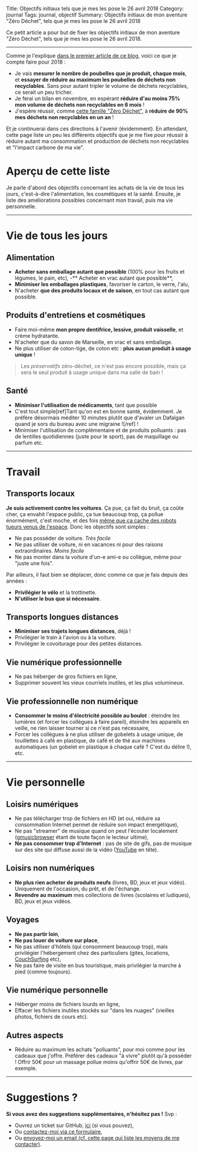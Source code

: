 Title: Objectifs initiaux tels que je mes les pose le 26 avril 2018
Category: journal
Tags: journal, objectif
Summary: Objectifs initiaux de mon aventure "Zéro Déchet", tels que je mes les pose le 26 avril 2018

Ce petit article a pour but de fixer les objectifs initiaux de mon aventure "Zéro Déchet", tels que je mes les pose le 26 avril 2018.

---

Comme je l'explique [dans le premier article de ce blog](je-me-lance-dans-le-zero-dechet-pour-lannee-2018.html), voici ce que je compte faire pour 2018 :

- Je vais **mesurer le nombre de poubelles que je produit, chaque mois**, et **essayer de réduire au maximum les poubelles de déchets non recyclables**. Sans pour autant tripler le volume de déchets recyclables, ce serait un peu tricher.
- Je ferai un bilan en novembre, en espérant **réduire d'au moins 75% mon volume de déchets non recyclables en 6 mois** !
- J'espère réussir, comme [cette famille "Zéro Déchet"](http://www.famillezerodechet.com/), à **réduire de 90% mes déchets non recyclables en un an** !

Et je continuerai dans ces directions à l'avenir (évidemment).
En attendant, cette page liste un peu les différents objectifs que je me fixe pour réussir à réduire autant ma consommation et production de déchets non recyclables et "l'impact carbone de ma vie".

# Aperçu de cette liste

Je parle d'abord des objectifs concernant les achats de la vie de tous les jours, c'est-à-dire l'alimentation, les cosmétiques et la santé.
Ensuite, je liste des améliorations possibles concernant mon travail, puis ma vie personnelle.

---

# Vie de tous les jours
## Alimentation
- **Acheter sans emballage autant que possible** (100% pour les fruits et légumes, le pain, etc),
-** Acheter en vrac autant que possible**,
- **Minimiser les emballages plastiques**, favoriser le carton, le verre, l'alu,
- N'acheter **que des produits locaux et de saison**, en tout cas autant que possible.

## Produits d'entretiens et cosmétiques
- Faire moi-même **mon propre dentifrice, lessive, produit vaisselle**, et crème hydratante.
- N'acheter que du savon de Marseille, en vrac et sans emballage.
- Ne plus utiliser de coton-tige, de coton etc : **plus aucun produit à usage unique** !

> Les *préservatifs* zéro-déchet, ce n'est pas encore possible, mais ça sera le seul produit à usage unique dans ma salle de bain !

## Santé
- **Minimiser l'utilisation de médicaments**, tant que possible
- C'est tout simple[ref]Tant qu'on est en bonne santé, évidemment. Je préfère désormais méditer 10 minutes plutôt que d'avaler un Dafalgan quand je sors du bureau avec une migraine ![/ref] !
- Minimiser l'utilisation de complémentaire et de produits polluants : pas de lentilles quotidiennes (juste pour le sport), pas de maquillage ou parfum etc.

---

# Travail
## Transports locaux

**Je suis activement contre les voitures**. Ça pue, ça fait du bruit, ça coûte cher, ça envahit l'espace public, ça tue beaucoup trop, ça pollue énormément, c'est moche, et des fois [même que ça cache des robots tueurs venus de l'espace](https://youtu.be/dxQxgAfNzyE?t=53).
Donc les objectifs sont simples :

- Ne pas posséder de voiture. *Très facile*
- Ne pas utiliser de voiture, ni en vacances ni pour des raisons extraordinaires. *Moins facile*
- Ne pas monter dans la voiture d'un-e ami-e ou collègue, même pour "juste une fois".

Par ailleurs, il faut bien se déplacer, donc comme ce que je fais depuis des années :

- **Privilégier le vélo** et la trottinette.
- **N'utiliser le bus que si nécessaire**.

## Transports longues distances
- **Minimiser ses trajets longues distances**, déjà !
- Privilégier le train à l'avion ou à la voiture.
- Privilégier le covoiturage pour des petites distances.

## Vie numérique professionnelle
- Ne pas héberger de gros fichiers en ligne,
- Supprimer souvent les vieux courriels inutiles, et les plus volumineux.

## Vie professionnelle non numérique
- **Consommer le moins d'électricité possible au boulot** : éteindre les lumières (et forcer les collègues à faire pareil), éteindre les appareils en veille, ne rien laisser tourner si ce n'est pas nécessaire,
- Forcer les collègues à ne plus utiliser de gobelets à usage unique, de touillettes à café en plastique, de café et de thé aux machines automatiques (un gobelet en plastique à chaque café ? C'est du délire !), etc.

---

# Vie personnelle
## Loisirs numériques
- Ne pas télécharger trop de fichiers en HD (et oui, réduire sa consommation Internet permet de réduire son impact énergétique),
- Ne pas "streamer" de musique quand on peut l'écouter localement ([gmusicbrowser](http://gmusicbrowser.org/) étant de toute façon le lecteur ultime),
- **Ne pas consommer trop d'Internet** : pas de site de gifs, pas de musique sur des site qui diffuse aussi de la vidéo ([YouTube](https://perso.crans.org/besson/ce-que-je-regarde-sur-youtube.fr.html) en tête).

## Loisirs non numériques
- **Ne plus rien acheter de produits neufs** (livres, BD, jeux et jeux vidéo). Uniquement de l'occasion, du prêt, et de l'échange.
- **Revendre au maximum** mes collections de livres (scolaires et ludiques), BD, jeux et jeux vidéos.

## Voyages
- **Ne pas partir loin**,
- **Ne pas louer de voiture sur place**,
- Ne pas utiliser d'hôtels (qui consomment beaucoup trop), mais privilégier l'hébergement chez des particuliers (gites, locations, [CouchSurfing](https://www.couchsurfing.com/) etc),
- Ne pas faire de visite en bus touristique, mais privilégier la marche à pied (comme toujours).

## Vie numérique personnelle
- Héberger moins de fichiers lourds en ligne,
- Effacer les fichiers inutiles stockés sur "dans les nuages" (vieilles photos, fichiers de cours etc).

## Autres aspects
- Réduire au maximum les achats "polluants", pour moi comme pour les cadeaux que j'offre. Préférer des cadeaux "à vivre" plutôt qu'à posséder ! Offrir 50€ pour un massage pollue moins qu'offrir 50€ de livres, par exemple.

---

# Suggestions ?

**Si vous avez des suggestions supplémentaires, n'hésitez pas !** Svp :

- Ouvrez un ticket sur GitHub, [ici](https://github.com/Naereen/Objectif-Zero-Dechet-2018/issues/new) (si vous pouvez),
- Ou [contactez-moi via ce formulaire](http://perso.crans.org/besson/contact/),
- Ou [envoyez-moi un email (cf. cette page qui liste les moyens de me contacter)](https://perso.crans.org/besson/callme.html).
